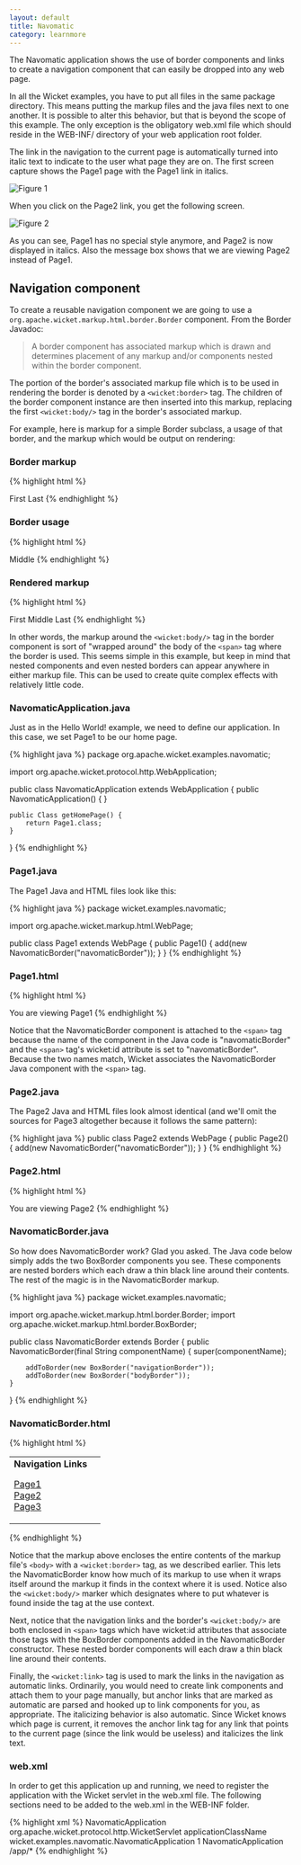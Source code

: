 ```yaml
---
layout: default
title: Navomatic
category: learnmore
---
```


The Navomatic application shows the use of border components and links to
create a navigation component that can easily be dropped into any web page.

In all the Wicket examples, you have to put all files in the same package
directory. This means putting the markup files and the java files next to one
another. It is possible to alter this behavior, but that is beyond the scope
of this example. The only exception is the obligatory web.xml file which
should reside in the WEB-INF/ directory of your web application root folder.

The link in the navigation to the current page is automatically turned into
italic text to indicate to the user what page they are on. The first screen
capture shows the Page1 page with the Page1 link in italics.

![Figure 1](navomatic1.png)

When you click on the Page2 link, you get the following screen.

![Figure 2](navomatic2.png)

As you can see, Page1 has no special style anymore, and Page2 is now displayed
in italics. Also the message box shows that we are viewing Page2 instead of
Page1.

## Navigation component ##

To create a reusable navigation component we are going to use a
`org.apache.wicket.markup.html.border.Border` component. From the Border
Javadoc:

> A border component has associated markup which is drawn and determines
> placement of any markup and/or components nested within the border 
> component.

The portion of the border's associated markup file which is to be used in
rendering the border is denoted by a `<wicket:border>` tag. The children of the
border component instance are then inserted into this markup, replacing the
first `<wicket:body/>` tag in the border's associated markup.

For example, here is markup for a simple Border subclass, a usage of that
border, and the markup which would be output on rendering:

### Border markup ###

{% highlight html %}
<html>
<body>
    <wicket:border>
        First <wicket:body/> Last
    </wicket:border>
</body>
</html>
{% endhighlight %}

### Border usage ###

{% highlight html %}
<html>
<body>
  <span wicket:id = "myBorder">
      Middle
  </span>
</body>
</html>
{% endhighlight %}

### Rendered markup ###

{% highlight html %}
<html>
<body>
      First Middle Last
</body>
</html>
{% endhighlight %}


In other words, the markup around the `<wicket:body/>` tag in the border
component is sort of "wrapped around" the body of the `<span>` tag where the
border is used. This seems simple in this example, but keep in mind that
nested components and even nested borders can appear anywhere in either markup
file. This can be used to create quite complex effects with relatively little
code.

### NavomaticApplication.java ###

Just as in the Hello World! example, we need to define our application. In
this case, we set Page1 to be our home page.

{% highlight java %}
package org.apache.wicket.examples.navomatic;

import org.apache.wicket.protocol.http.WebApplication;

public class NavomaticApplication extends WebApplication {
    public NavomaticApplication() {
    }
   
    public Class getHomePage() {
        return Page1.class;
    }
}
{% endhighlight %}

### Page1.java ###

The Page1 Java and HTML files look like this:

{% highlight java %}
package wicket.examples.navomatic;

import org.apache.wicket.markup.html.WebPage;

public class Page1 extends WebPage {
    public Page1() {
        add(new NavomaticBorder("navomaticBorder"));
    }
}
{% endhighlight %}

### Page1.html ###

{% highlight html %}
<html>
<body> 
    <span wicket:id = "navomaticBorder">
        You are viewing Page1
    </span>
</body>
</html>
{% endhighlight %}

Notice that the NavomaticBorder component is attached to the `<span>` tag
because the name of the component in the Java code is "navomaticBorder" and
the `<span>` tag's wicket:id attribute is set to "navomaticBorder". Because the
two names match, Wicket associates the NavomaticBorder Java component with the
`<span>` tag.

### Page2.java ###

The Page2 Java and HTML files look almost identical (and we'll omit the
sources for Page3 altogether because it follows the same pattern):

{% highlight java %}
public class Page2 extends WebPage {
    public Page2() {
        add(new NavomaticBorder("navomaticBorder"));
    }
}
{% endhighlight %}


### Page2.html ###

{% highlight html %}
<html>
<body>
    <span wicket:id = "navomaticBorder">
        You are viewing Page2
    </span>
</body>
</html>
{% endhighlight %}

### NavomaticBorder.java ###

So how does NavomaticBorder work? Glad you asked. The Java code below simply
adds the two BoxBorder components you see. These components are nested borders
which each draw a thin black line around their contents. The rest of the magic
is in the NavomaticBorder markup.

{% highlight java %}
package wicket.examples.navomatic;

import org.apache.wicket.markup.html.border.Border;
import org.apache.wicket.markup.html.border.BoxBorder;

public class NavomaticBorder extends Border {
    public NavomaticBorder(final String componentName) {
        super(componentName);

        addToBorder(new BoxBorder("navigationBorder"));
        addToBorder(new BoxBorder("bodyBorder"));
    }
}
{% endhighlight %}

### NavomaticBorder.html ###

{% highlight html %}
<html>
<body>
    <wicket:border> 
        <p>
        <table>
            <tr>
                <td>
                    <span wicket:id = "navigationBorder">
                      <b>Navigation Links</b>
                      <p>
                        <wicket:link>
                          <a href = "Page1.html">Page1</a><br/>
                          <a href = "Page2.html">Page2</a><br/>
                          <a href = "Page3.html">Page3</a>
                        </wicket:link>
                      </p>
                    </span>
                </td>
                <td>
                    <span wicket:id = "bodyBorder">
                        <wicket:body/>
                    </span>
                </td>
            </tr>
        </table>
        </p>
    </wicket:border>
 </body>
</html>
{% endhighlight %}

Notice that the markup above encloses the entire contents of the markup file's
`<body>` with a `<wicket:border>` tag, as we described earlier. This lets the
NavomaticBorder know how much of its markup to use when it wraps itself around
the markup it finds in the context where it is used. Notice also the
`<wicket:body/>` marker which designates where to put whatever is found inside
the tag at the use context.

Next, notice that the navigation links and the border's `<wicket:body/>` are
both enclosed in `<span>` tags which have wicket:id attributes that associate
those tags with the BoxBorder components added in the NavomaticBorder
constructor. These nested border components will each draw a thin black line
around their contents.

Finally, the `<wicket:link>` tag is used to mark the links in the navigation
as automatic links. Ordinarily, you would need to create link components and
attach them to your page manually, but anchor links that are marked as
automatic are parsed and hooked up to link components for you, as appropriate.
The italicizing behavior is also automatic. Since Wicket knows which page is
current, it removes the anchor link tag for any link that points to the
current page (since the link would be useless) and italicizes the link text.

### web.xml ###

In order to get this application up and running, we need to register the
application with the Wicket servlet in the web.xml file. The following
sections need to be added to the web.xml in the WEB-INF folder.

{% highlight xml %}
<servlet>
    <servlet-name>NavomaticApplication</servlet-name>
    <servlet-class>org.apache.wicket.protocol.http.WicketServlet</servlet-class>
    <init-param>
        <param-name>applicationClassName</param-name>
        <param-value>wicket.examples.navomatic.NavomaticApplication</param-value>
    </init-param>
    <load-on-startup>1</load-on-startup>
</servlet>
<servlet-mapping>
    <servlet-name>NavomaticApplication</servlet-name>
    <url-pattern>/app/*</url-pattern>
</servlet-mapping>
{% endhighlight %}
